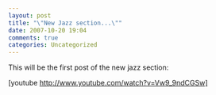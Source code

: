 ```yaml
---
layout: post
title: "\"New Jazz section...\""
date: 2007-10-20 19:04
comments: true
categories: Uncategorized
---
```

This will be the first post of the new jazz section:

[youtube http://www.youtube.com/watch?v=Vw9_9ndCGSw]
